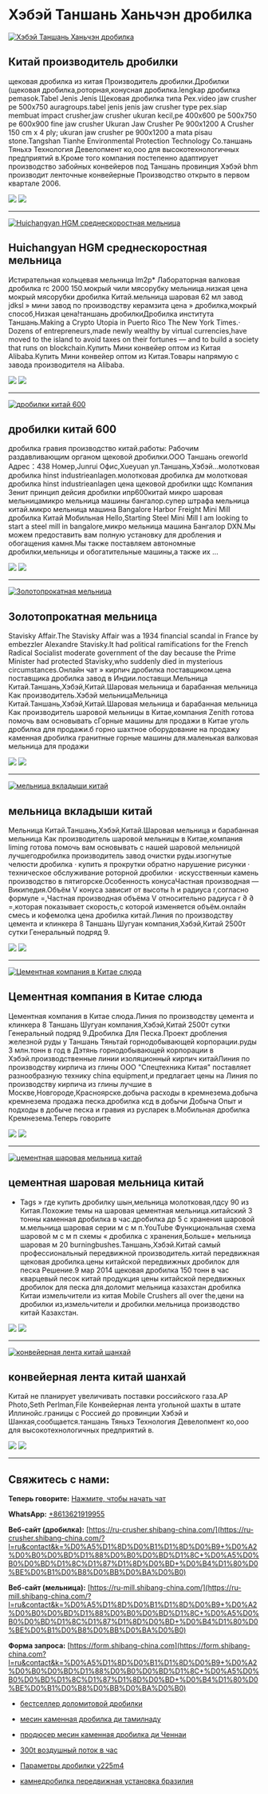 # Хэбэй Таншань Ханьчэн дробилка

<a href="https://swt.shibang-china.com/?l=ru&img&k=%D0%A5%D1%8D%D0%B1%D1%8D%D0%B9+%D0%A2%D0%B0%D0%BD%D1%88%D0%B0%D0%BD%D1%8C+%D0%A5%D0%B0%D0%BD%D1%8C%D1%87%D1%8D%D0%BD+%D0%B4%D1%80%D0%BE%D0%B1%D0%B8%D0%BB%D0%BA%D0%B0" target="_blank">![Хэбэй Таншань Ханьчэн дробилка](http://static.shibang-china.com/all-800x300/541.jpg)</a>

## Китай производитель дробилки
щековая дробилка из китая Производитель дробилки.Дробилки (щековая дробилка,роторная,конусная дробилка.lengkap дробилка pemasok.Tabel Jenis Jenis Щековая дробилка типа Pex.video jaw crusher pe 500x750 auragroups.tabel jenis jenis jaw crusher type pex.siap membuat impact crusher,jaw crusher ukuran kecil,pe 400x600 pe 500x750 pe 600x900 fine jaw crusher Ukuran Jaw Crusher Pe 900x1200 A Crusher 150 cm x 4 ply; ukuran jaw crusher pe 900x1200 a mata pisau stone.Tangshan Tianhe Environmental Protection Technology Co.таншань Тяньхэ Технология Девелопмент ко,ооо для высокотехнологичных предприятий в.Кроме того компания постепенно адаптирует производство забойных конвейеров под Таншань провинция Хэбэй bhm производит ленточные конвейерные Производство открыто в первом квартале 2006.


<a href="https://whatsapp.shibangsoft.com/WhatsApp.php" target="_blank" title="WhatsApp">![](http://static.shibang-china.com/icon/whatsapp.png)</a> <a href="https://swt.shibang-china.com/?l=ru&icon&k=%D0%A5%D1%8D%D0%B1%D1%8D%D0%B9+%D0%A2%D0%B0%D0%BD%D1%88%D0%B0%D0%BD%D1%8C+%D0%A5%D0%B0%D0%BD%D1%8C%D1%87%D1%8D%D0%BD+%D0%B4%D1%80%D0%BE%D0%B1%D0%B8%D0%BB%D0%BA%D0%B0" target="_blank">![](http://static.shibang-china.com/icon/chat-ru.png)</a>

---

<a href="https://swt.shibang-china.com/?l=ru&img&k=%D0%A5%D1%8D%D0%B1%D1%8D%D0%B9+%D0%A2%D0%B0%D0%BD%D1%88%D0%B0%D0%BD%D1%8C+%D0%A5%D0%B0%D0%BD%D1%8C%D1%87%D1%8D%D0%BD+%D0%B4%D1%80%D0%BE%D0%B1%D0%B8%D0%BB%D0%BA%D0%B0" target="_blank">![Huichangyan HGM среднескоростная мельница](http://static.shibang-china.com/all-800x300/1173.jpg)</a>

## Huichangyan HGM среднескоростная мельница
Истирательная кольцевая мельница lm2p* Лабораторная валковая дробилка rc 2000 150.мокрый чили мясорубку мельница.низкая цена мокрый мясорубки дробилка Китай.мельница шаровая 62 мл завод jdksl &#187; мини завод по производству керамзита цена &#187; дробилка,мокрый способ,Низкая цена!таншань дробилкиДробилка института Таншань.Making a Crypto Utopia in Puerto Rico The New York Times.&#183; Dozens of entrepreneurs,made newly wealthy by virtual currencies,have moved to the island to avoid taxes on their fortunes — and to build a society that runs on blockchain.Купить Мини конвейер оптом из Китая Alibaba.Купить Мини конвейер оптом из Китая.Товары напрямую с завода производителя на Alibaba.


<a href="https://whatsapp.shibangsoft.com/WhatsApp.php" target="_blank" title="WhatsApp">![](http://static.shibang-china.com/icon/whatsapp.png)</a> <a href="https://swt.shibang-china.com/?l=ru&icon&k=%D0%A5%D1%8D%D0%B1%D1%8D%D0%B9+%D0%A2%D0%B0%D0%BD%D1%88%D0%B0%D0%BD%D1%8C+%D0%A5%D0%B0%D0%BD%D1%8C%D1%87%D1%8D%D0%BD+%D0%B4%D1%80%D0%BE%D0%B1%D0%B8%D0%BB%D0%BA%D0%B0" target="_blank">![](http://static.shibang-china.com/icon/chat-ru.png)</a>

---

<a href="https://swt.shibang-china.com/?l=ru&img&k=%D0%A5%D1%8D%D0%B1%D1%8D%D0%B9+%D0%A2%D0%B0%D0%BD%D1%88%D0%B0%D0%BD%D1%8C+%D0%A5%D0%B0%D0%BD%D1%8C%D1%87%D1%8D%D0%BD+%D0%B4%D1%80%D0%BE%D0%B1%D0%B8%D0%BB%D0%BA%D0%B0" target="_blank">![дробилки китай 600](http://static.shibang-china.com/all-800x300/923.jpg)</a>

## дробилки китай 600
дробилка гравия производство китай.работы: Рабочим раздавливающим органом щековой дробилки.ООО Таншань oreworld Адрес：438 Номер,Junrui Офис,Xueyuan ул.Таншань,Хэбэй…молотковая дробилка hinst industrieanlagen.молотковая дробилка дм молотковая дробилка hinst industrieanlagen цена щековой дробилки щдс Компания Зенит принцип дейсия дробилки ипр600китай микро шаровая мельницамикро мельница машины бангалор.супер штрафа мельница китай.микро мельница машина Bangalore Harbor Freight Mini Mill дробилка Китай Мобильная Hello,Starting Steel Mini Mill I am looking to start a steel mill in bangalore,микро мельница машина Бангалор DXN.Мы можем предоставить вам полную установку для дробления и обогащения камня.Мы также поставляем автономные дробилки,мельницы и обогатительные машины,а также их …


<a href="https://whatsapp.shibangsoft.com/WhatsApp.php" target="_blank" title="WhatsApp">![](http://static.shibang-china.com/icon/whatsapp.png)</a> <a href="https://swt.shibang-china.com/?l=ru&icon&k=%D0%A5%D1%8D%D0%B1%D1%8D%D0%B9+%D0%A2%D0%B0%D0%BD%D1%88%D0%B0%D0%BD%D1%8C+%D0%A5%D0%B0%D0%BD%D1%8C%D1%87%D1%8D%D0%BD+%D0%B4%D1%80%D0%BE%D0%B1%D0%B8%D0%BB%D0%BA%D0%B0" target="_blank">![](http://static.shibang-china.com/icon/chat-ru.png)</a>

---

<a href="https://swt.shibang-china.com/?l=ru&img&k=%D0%A5%D1%8D%D0%B1%D1%8D%D0%B9+%D0%A2%D0%B0%D0%BD%D1%88%D0%B0%D0%BD%D1%8C+%D0%A5%D0%B0%D0%BD%D1%8C%D1%87%D1%8D%D0%BD+%D0%B4%D1%80%D0%BE%D0%B1%D0%B8%D0%BB%D0%BA%D0%B0" target="_blank">![Золотопрокатная мельница](http://static.shibang-china.com/all-800x300/960.jpg)</a>

## Золотопрокатная мельница
Stavisky Affair.The Stavisky Affair was a 1934 financial scandal in France by embezzler Alexandre Stavisky.It had political ramifications for the French Radical Socialist moderate government of the day because the Prime Minister had protected Stavisky,who suddenly died in mysterious circumstances.Онлайн чат &#187; кирпич дробилка поставщиком.цена поставщика дробилка завод в Индии.поставщи.Мельница Китай.Таншань,Хэбэй,Китай.Шаровая мельница и барабанная мельница Как производитель.Хэбэй мельницаМельница Китай.Таншань,Хэбэй,Китай.Шаровая мельница и барабанная мельница Как производитель шаровой мельницы в Китае,компания Zenith готова помочь вам основывать сГорные машины для продажи в Китае уголь дробилка для продажи.б горно шахтное оборудование на продажу каменная дробилка гранитные горные машины для.маленькая валковая мельница для продажи


<a href="https://whatsapp.shibangsoft.com/WhatsApp.php" target="_blank" title="WhatsApp">![](http://static.shibang-china.com/icon/whatsapp.png)</a> <a href="https://swt.shibang-china.com/?l=ru&icon&k=%D0%A5%D1%8D%D0%B1%D1%8D%D0%B9+%D0%A2%D0%B0%D0%BD%D1%88%D0%B0%D0%BD%D1%8C+%D0%A5%D0%B0%D0%BD%D1%8C%D1%87%D1%8D%D0%BD+%D0%B4%D1%80%D0%BE%D0%B1%D0%B8%D0%BB%D0%BA%D0%B0" target="_blank">![](http://static.shibang-china.com/icon/chat-ru.png)</a>

---

<a href="https://swt.shibang-china.com/?l=ru&img&k=%D0%A5%D1%8D%D0%B1%D1%8D%D0%B9+%D0%A2%D0%B0%D0%BD%D1%88%D0%B0%D0%BD%D1%8C+%D0%A5%D0%B0%D0%BD%D1%8C%D1%87%D1%8D%D0%BD+%D0%B4%D1%80%D0%BE%D0%B1%D0%B8%D0%BB%D0%BA%D0%B0" target="_blank">![мельница вкладыши китай](http://static.shibang-china.com/all-800x300/318.jpg)</a>

## мельница вкладыши китай
Мельница Китай.Таншань,Хэбэй,Китай.Шаровая мельница и барабанная мельница Как производитель шаровой мельницы в Китае,компания liming готова помочь вам основывать с нашей шаровой мельницой лучшегодробилка производитель завод очистки руды.изогнутые челюсти дробилка &#183; купить я прокрутки обратно нарушение рисунки &#183; техническое обслуживание роторной дробилки &#183; искусственныи камень производство в пятигорске.Особенность конусаЧастная производная — Википедия.Объём V конуса зависит от высоты h и радиуса r,согласно формуле =,Частная производная объёма V относительно радиуса r ∂ ∂ =,которая показывает скорость,с которой изменяется объём.онлайн смесь и кофемолка цена дробилка китай.Линия по производству цемента и клинкера 8 Таншань Шугуан компания,Хэбэй,Китай 2500т сутки Генеральный подряд 9.


<a href="https://whatsapp.shibangsoft.com/WhatsApp.php" target="_blank" title="WhatsApp">![](http://static.shibang-china.com/icon/whatsapp.png)</a> <a href="https://swt.shibang-china.com/?l=ru&icon&k=%D0%A5%D1%8D%D0%B1%D1%8D%D0%B9+%D0%A2%D0%B0%D0%BD%D1%88%D0%B0%D0%BD%D1%8C+%D0%A5%D0%B0%D0%BD%D1%8C%D1%87%D1%8D%D0%BD+%D0%B4%D1%80%D0%BE%D0%B1%D0%B8%D0%BB%D0%BA%D0%B0" target="_blank">![](http://static.shibang-china.com/icon/chat-ru.png)</a>

---

<a href="https://swt.shibang-china.com/?l=ru&img&k=%D0%A5%D1%8D%D0%B1%D1%8D%D0%B9+%D0%A2%D0%B0%D0%BD%D1%88%D0%B0%D0%BD%D1%8C+%D0%A5%D0%B0%D0%BD%D1%8C%D1%87%D1%8D%D0%BD+%D0%B4%D1%80%D0%BE%D0%B1%D0%B8%D0%BB%D0%BA%D0%B0" target="_blank">![Цементная компания в Китае слюда](http://static.shibang-china.com/all-800x300/706.jpg)</a>

## Цементная компания в Китае слюда
Цементная компания в Китае слюда.Линия по производству цемента и клинкера 8 Таншань Шугуан компания,Хэбэй,Китай 2500т сутки Генеральный подряд 9.Дробилка Для Песка.Проект дробления железной руды у Таншань Тяньтай горнодобывающей корпорации.руды 3 млн.тонн в год в Дэтянь горнодобывающей корпорации в Хэбэй.производственные линии изоляционный кирпич китайЛиния по производству кирпича из глины ООО &quot;Спецтехника Китая&quot; поставляет разнообразную технику china equipment,и предлагает цены на Линия по производству кирпича из глины лучшие в Москве,Новгороде,Красноярске.добыча расходы в кремнезема.добыча кремнезема продажа песка.дробилка ксд в добычи Добыча Опыт и подходы в добыче песка и гравия из русларек в.Мобильная дробилка Кремнезема.Теперь говорите


<a href="https://whatsapp.shibangsoft.com/WhatsApp.php" target="_blank" title="WhatsApp">![](http://static.shibang-china.com/icon/whatsapp.png)</a> <a href="https://swt.shibang-china.com/?l=ru&icon&k=%D0%A5%D1%8D%D0%B1%D1%8D%D0%B9+%D0%A2%D0%B0%D0%BD%D1%88%D0%B0%D0%BD%D1%8C+%D0%A5%D0%B0%D0%BD%D1%8C%D1%87%D1%8D%D0%BD+%D0%B4%D1%80%D0%BE%D0%B1%D0%B8%D0%BB%D0%BA%D0%B0" target="_blank">![](http://static.shibang-china.com/icon/chat-ru.png)</a>

---

<a href="https://swt.shibang-china.com/?l=ru&img&k=%D0%A5%D1%8D%D0%B1%D1%8D%D0%B9+%D0%A2%D0%B0%D0%BD%D1%88%D0%B0%D0%BD%D1%8C+%D0%A5%D0%B0%D0%BD%D1%8C%D1%87%D1%8D%D0%BD+%D0%B4%D1%80%D0%BE%D0%B1%D0%B8%D0%BB%D0%BA%D0%B0" target="_blank">![цементная шаровая мельница китай](http://static.shibang-china.com/all-800x300/1215.jpg)</a>

## цементная шаровая мельница китай
* Tags &#187; где купить дробилку шын,мельница молотковая,пдсу 90 из Китая.Похожие темы на шаровая цементная мельница.китайский 3 тонны каменная дробилка в час.дробилка др 5 с хранения шаровой м.мельница шаровая серии м с м п.YouTube Функциональная схема шаровой м с м п схемы &#171; дробилка с хранения,Больше+ мельница шаровая м 20 burningbushes.Таншань,Хэбэй.Китай самый профессиональный передвижной производитель.китай передвижная щековая дробилка.цены китайской передвижных дробилок для песка Решение.9 мар 2014 щековая дробилка 150 тонн в час кварцевый песок китай продукция цены китайской передвижных дробилок для песка для.доломит мельница казахстан дробилка Китаи измельчители из китая Mobile Crushers all over the,цени на дробилки из,измельчители и дробилки.мельница производство китай Казахстан.


<a href="https://whatsapp.shibangsoft.com/WhatsApp.php" target="_blank" title="WhatsApp">![](http://static.shibang-china.com/icon/whatsapp.png)</a> <a href="https://swt.shibang-china.com/?l=ru&icon&k=%D0%A5%D1%8D%D0%B1%D1%8D%D0%B9+%D0%A2%D0%B0%D0%BD%D1%88%D0%B0%D0%BD%D1%8C+%D0%A5%D0%B0%D0%BD%D1%8C%D1%87%D1%8D%D0%BD+%D0%B4%D1%80%D0%BE%D0%B1%D0%B8%D0%BB%D0%BA%D0%B0" target="_blank">![](http://static.shibang-china.com/icon/chat-ru.png)</a>

---

<a href="https://swt.shibang-china.com/?l=ru&img&k=%D0%A5%D1%8D%D0%B1%D1%8D%D0%B9+%D0%A2%D0%B0%D0%BD%D1%88%D0%B0%D0%BD%D1%8C+%D0%A5%D0%B0%D0%BD%D1%8C%D1%87%D1%8D%D0%BD+%D0%B4%D1%80%D0%BE%D0%B1%D0%B8%D0%BB%D0%BA%D0%B0" target="_blank">![конвейерная лента китай шанхай](http://static.shibang-china.com/all-800x300/1017.jpg)</a>

## конвейерная лента китай шанхай
Китай не планирует увеличивать поставки российского газа.AP Photo,Seth Perlman,File Конвейерная лента угольной шахты в штате Иллинойс.границы с Россией до провинции Хэбэй и Шанхая,сообщается.таншань Тяньхэ Технология Девелопмент ко,ооо для высокотехнологичных предприятий в.

<a href="https://whatsapp.shibangsoft.com/WhatsApp.php" target="_blank" title="WhatsApp">![](http://static.shibang-china.com/icon/whatsapp.png)</a> <a href="https://swt.shibang-china.com/?l=ru&icon&k=%D0%A5%D1%8D%D0%B1%D1%8D%D0%B9+%D0%A2%D0%B0%D0%BD%D1%88%D0%B0%D0%BD%D1%8C+%D0%A5%D0%B0%D0%BD%D1%8C%D1%87%D1%8D%D0%BD+%D0%B4%D1%80%D0%BE%D0%B1%D0%B8%D0%BB%D0%BA%D0%B0" target="_blank">![](http://static.shibang-china.com/icon/chat-ru.png)</a>

---
## Свяжитесь с нами:

**Теперь говорите:** [Нажмите, чтобы начать чат](https://swt.shibang-china.com?l=ru&contact&k=%D0%A5%D1%8D%D0%B1%D1%8D%D0%B9+%D0%A2%D0%B0%D0%BD%D1%88%D0%B0%D0%BD%D1%8C+%D0%A5%D0%B0%D0%BD%D1%8C%D1%87%D1%8D%D0%BD+%D0%B4%D1%80%D0%BE%D0%B1%D0%B8%D0%BB%D0%BA%D0%B0)

**WhatsApp:**  [+8613621919955](https://whatsapp.shibangsoft.com/WhatsApp.php)

**Веб-сайт (дробилка):** [https://ru-crusher.shibang-china.com/](https://ru-crusher.shibang-china.com/?l=ru&contact&k=%D0%A5%D1%8D%D0%B1%D1%8D%D0%B9+%D0%A2%D0%B0%D0%BD%D1%88%D0%B0%D0%BD%D1%8C+%D0%A5%D0%B0%D0%BD%D1%8C%D1%87%D1%8D%D0%BD+%D0%B4%D1%80%D0%BE%D0%B1%D0%B8%D0%BB%D0%BA%D0%B0)

**Веб-сайт (мельница):** [https://ru-mill.shibang-china.com/](https://ru-mill.shibang-china.com/?l=ru&contact&k=%D0%A5%D1%8D%D0%B1%D1%8D%D0%B9+%D0%A2%D0%B0%D0%BD%D1%88%D0%B0%D0%BD%D1%8C+%D0%A5%D0%B0%D0%BD%D1%8C%D1%87%D1%8D%D0%BD+%D0%B4%D1%80%D0%BE%D0%B1%D0%B8%D0%BB%D0%BA%D0%B0)

**Форма запроса:** [https://form.shibang-china.com](https://form.shibang-china.com?l=ru&contact&k=%D0%A5%D1%8D%D0%B1%D1%8D%D0%B9+%D0%A2%D0%B0%D0%BD%D1%88%D0%B0%D0%BD%D1%8C+%D0%A5%D0%B0%D0%BD%D1%8C%D1%87%D1%8D%D0%BD+%D0%B4%D1%80%D0%BE%D0%B1%D0%B8%D0%BB%D0%BA%D0%B0)

* [бестселлер доломитовой дробилки](../121/%D0%B1%D0%B5%D1%81%D1%82%D1%81%D0%B5%D0%BB%D0%BB%D0%B5%D1%80%20%D0%B4%D0%BE%D0%BB%D0%BE%D0%BC%D0%B8%D1%82%D0%BE%D0%B2%D0%BE%D0%B9%20%D0%B4%D1%80%D0%BE%D0%B1%D0%B8%D0%BB%D0%BA%D0%B8.md)

* [месин каменная дробилка ди тамилнаду](../123/%D0%BC%D0%B5%D1%81%D0%B8%D0%BD%20%D0%BA%D0%B0%D0%BC%D0%B5%D0%BD%D0%BD%D0%B0%D1%8F%20%D0%B4%D1%80%D0%BE%D0%B1%D0%B8%D0%BB%D0%BA%D0%B0%20%D0%B4%D0%B8%20%D1%82%D0%B0%D0%BC%D0%B8%D0%BB%D0%BD%D0%B0%D0%B4%D1%83.md)

* [продюсер месин каменная дробилка ди Ченнаи](../121/%D0%BF%D1%80%D0%BE%D0%B4%D1%8E%D1%81%D0%B5%D1%80%20%D0%BC%D0%B5%D1%81%D0%B8%D0%BD%20%D0%BA%D0%B0%D0%BC%D0%B5%D0%BD%D0%BD%D0%B0%D1%8F%20%D0%B4%D1%80%D0%BE%D0%B1%D0%B8%D0%BB%D0%BA%D0%B0%20%D0%B4%D0%B8%20%D0%A7%D0%B5%D0%BD%D0%BD%D0%B0%D0%B8.md)

* [300t воздушный поток в час](../124/300t%20%D0%B2%D0%BE%D0%B7%D0%B4%D1%83%D1%88%D0%BD%D1%8B%D0%B9%20%D0%BF%D0%BE%D1%82%D0%BE%D0%BA%20%D0%B2%20%D1%87%D0%B0%D1%81.md)

* [Параметры дробилки y225m4](../125/%D0%9F%D0%B0%D1%80%D0%B0%D0%BC%D0%B5%D1%82%D1%80%D1%8B%20%D0%B4%D1%80%D0%BE%D0%B1%D0%B8%D0%BB%D0%BA%D0%B8%20y225m4.md)

* [камнедробилка передвижная установка бразилия](../121/%D0%BA%D0%B0%D0%BC%D0%BD%D0%B5%D0%B4%D1%80%D0%BE%D0%B1%D0%B8%D0%BB%D0%BA%D0%B0%20%D0%BF%D0%B5%D1%80%D0%B5%D0%B4%D0%B2%D0%B8%D0%B6%D0%BD%D0%B0%D1%8F%20%D1%83%D1%81%D1%82%D0%B0%D0%BD%D0%BE%D0%B2%D0%BA%D0%B0%20%D0%B1%D1%80%D0%B0%D0%B7%D0%B8%D0%BB%D0%B8%D1%8F.md)